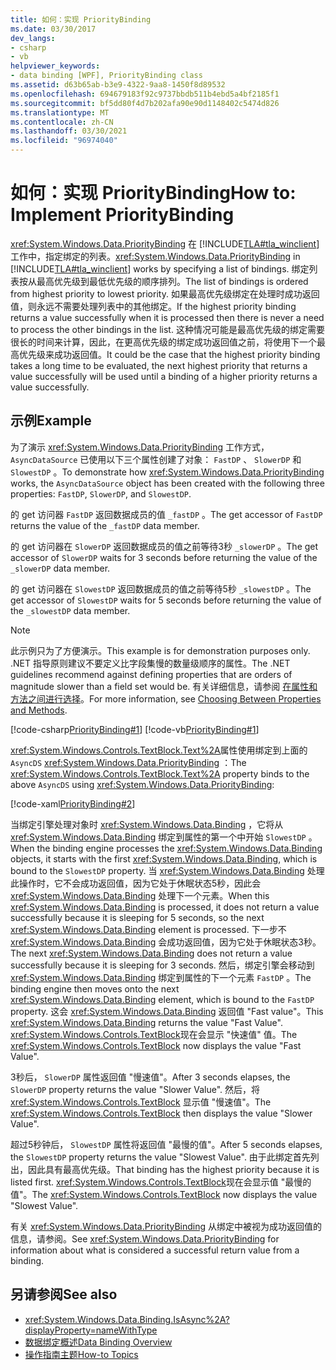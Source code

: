 ```yaml
---
title: 如何：实现 PriorityBinding
ms.date: 03/30/2017
dev_langs:
- csharp
- vb
helpviewer_keywords:
- data binding [WPF], PriorityBinding class
ms.assetid: d63b65ab-b3e9-4322-9aa8-1450f8d89532
ms.openlocfilehash: 694679183f92c9737bbdb511b4ebd5a4bf2185f1
ms.sourcegitcommit: bf5dd80f4d7b202afa90e90d1148402c5474d826
ms.translationtype: MT
ms.contentlocale: zh-CN
ms.lasthandoff: 03/30/2021
ms.locfileid: "96974040"
---
```

# <a name="how-to-implement-prioritybinding"></a><span data-ttu-id="b6aee-102">如何：实现 PriorityBinding</span><span class="sxs-lookup"><span data-stu-id="b6aee-102">How to: Implement PriorityBinding</span></span>

<span data-ttu-id="b6aee-103"><xref:System.Windows.Data.PriorityBinding> 在 [!INCLUDE[TLA#tla_winclient](../../../includes/tlasharptla-winclient-md.md)] 工作中，指定绑定的列表。</span><span class="sxs-lookup"><span data-stu-id="b6aee-103"><xref:System.Windows.Data.PriorityBinding> in [!INCLUDE[TLA#tla_winclient](../../../includes/tlasharptla-winclient-md.md)] works by specifying a list of bindings.</span></span> <span data-ttu-id="b6aee-104">绑定列表按从最高优先级到最低优先级的顺序排列。</span><span class="sxs-lookup"><span data-stu-id="b6aee-104">The list of bindings is ordered from highest priority to lowest priority.</span></span> <span data-ttu-id="b6aee-105">如果最高优先级绑定在处理时成功返回值，则永远不需要处理列表中的其他绑定。</span><span class="sxs-lookup"><span data-stu-id="b6aee-105">If the highest priority binding returns a value successfully when it is processed then there is never a need to process the other bindings in the list.</span></span> <span data-ttu-id="b6aee-106">这种情况可能是最高优先级的绑定需要很长的时间来计算，因此，在更高优先级的绑定成功返回值之前，将使用下一个最高优先级来成功返回值。</span><span class="sxs-lookup"><span data-stu-id="b6aee-106">It could be the case that the highest priority binding takes a long time to be evaluated, the next highest priority that returns a value successfully will be used until a binding of a higher priority returns a value successfully.</span></span>  
  
## <a name="example"></a><span data-ttu-id="b6aee-107">示例</span><span class="sxs-lookup"><span data-stu-id="b6aee-107">Example</span></span>  

 <span data-ttu-id="b6aee-108">为了演示 <xref:System.Windows.Data.PriorityBinding> 工作方式， `AsyncDataSource` 已使用以下三个属性创建了对象： `FastDP` 、 `SlowerDP` 和 `SlowestDP` 。</span><span class="sxs-lookup"><span data-stu-id="b6aee-108">To demonstrate how <xref:System.Windows.Data.PriorityBinding> works, the `AsyncDataSource` object has been created with the following three properties: `FastDP`, `SlowerDP`, and `SlowestDP`.</span></span>  
  
 <span data-ttu-id="b6aee-109">的 get 访问器 `FastDP` 返回数据成员的值 `_fastDP` 。</span><span class="sxs-lookup"><span data-stu-id="b6aee-109">The get accessor of `FastDP` returns the value of the `_fastDP` data member.</span></span>  
  
 <span data-ttu-id="b6aee-110">的 get 访问器在 `SlowerDP` 返回数据成员的值之前等待3秒 `_slowerDP` 。</span><span class="sxs-lookup"><span data-stu-id="b6aee-110">The get accessor of `SlowerDP` waits for 3 seconds before returning the value of the `_slowerDP` data member.</span></span>  
  
 <span data-ttu-id="b6aee-111">的 get 访问器在 `SlowestDP` 返回数据成员的值之前等待5秒 `_slowestDP` 。</span><span class="sxs-lookup"><span data-stu-id="b6aee-111">The get accessor of `SlowestDP` waits for 5 seconds before returning the value of the `_slowestDP` data member.</span></span>  
  
> [!NOTE]
> <span data-ttu-id="b6aee-112">此示例只为了方便演示。</span><span class="sxs-lookup"><span data-stu-id="b6aee-112">This example is for demonstration purposes only.</span></span> <span data-ttu-id="b6aee-113">.NET 指导原则建议不要定义比字段集慢的数量级顺序的属性。</span><span class="sxs-lookup"><span data-stu-id="b6aee-113">The .NET guidelines recommend against defining properties that are orders of magnitude slower than a field set would be.</span></span> <span data-ttu-id="b6aee-114">有关详细信息，请参阅 [在属性和方法之间进行选择](/previous-versions/dotnet/netframework-4.0/ms229054(v=vs.100))。</span><span class="sxs-lookup"><span data-stu-id="b6aee-114">For more information, see [Choosing Between Properties and Methods](/previous-versions/dotnet/netframework-4.0/ms229054(v=vs.100)).</span></span>  
  
 [!code-csharp[PriorityBinding#1](~/samples/snippets/csharp/VS_Snippets_Wpf/PriorityBinding/CSharp/Window1.xaml.cs#1)]
 [!code-vb[PriorityBinding#1](~/samples/snippets/visualbasic/VS_Snippets_Wpf/PriorityBinding/VisualBasic/AsyncDataSource.vb#1)]  
  
 <span data-ttu-id="b6aee-115"><xref:System.Windows.Controls.TextBlock.Text%2A>属性使用绑定到上面的 `AsyncDS` <xref:System.Windows.Data.PriorityBinding> ：</span><span class="sxs-lookup"><span data-stu-id="b6aee-115">The <xref:System.Windows.Controls.TextBlock.Text%2A> property binds to the above `AsyncDS` using <xref:System.Windows.Data.PriorityBinding>:</span></span>  
  
 [!code-xaml[PriorityBinding#2](~/samples/snippets/csharp/VS_Snippets_Wpf/PriorityBinding/CSharp/Window1.xaml#2)]  
  
 <span data-ttu-id="b6aee-116">当绑定引擎处理对象时 <xref:System.Windows.Data.Binding> ，它将从 <xref:System.Windows.Data.Binding> 绑定到属性的第一个中开始 `SlowestDP` 。</span><span class="sxs-lookup"><span data-stu-id="b6aee-116">When the binding engine processes the <xref:System.Windows.Data.Binding> objects, it starts with the first <xref:System.Windows.Data.Binding>, which is bound to the `SlowestDP` property.</span></span> <span data-ttu-id="b6aee-117">当 <xref:System.Windows.Data.Binding> 处理此操作时，它不会成功返回值，因为它处于休眠状态5秒，因此会 <xref:System.Windows.Data.Binding> 处理下一个元素。</span><span class="sxs-lookup"><span data-stu-id="b6aee-117">When this <xref:System.Windows.Data.Binding> is processed, it does not return a value successfully because it is sleeping for 5 seconds, so the next <xref:System.Windows.Data.Binding> element is processed.</span></span> <span data-ttu-id="b6aee-118">下一步不 <xref:System.Windows.Data.Binding> 会成功返回值，因为它处于休眠状态3秒。</span><span class="sxs-lookup"><span data-stu-id="b6aee-118">The next <xref:System.Windows.Data.Binding> does not return a value successfully because it is sleeping for 3 seconds.</span></span> <span data-ttu-id="b6aee-119">然后，绑定引擎会移动到 <xref:System.Windows.Data.Binding> 绑定到属性的下一个元素 `FastDP` 。</span><span class="sxs-lookup"><span data-stu-id="b6aee-119">The binding engine then moves onto the next <xref:System.Windows.Data.Binding> element, which is bound to the `FastDP` property.</span></span> <span data-ttu-id="b6aee-120">这会 <xref:System.Windows.Data.Binding> 返回值 "Fast value"。</span><span class="sxs-lookup"><span data-stu-id="b6aee-120">This <xref:System.Windows.Data.Binding> returns the value "Fast Value".</span></span> <span data-ttu-id="b6aee-121"><xref:System.Windows.Controls.TextBlock>现在会显示 "快速值" 值。</span><span class="sxs-lookup"><span data-stu-id="b6aee-121">The <xref:System.Windows.Controls.TextBlock> now displays the value "Fast Value".</span></span>  
  
 <span data-ttu-id="b6aee-122">3秒后， `SlowerDP` 属性返回值 "慢速值"。</span><span class="sxs-lookup"><span data-stu-id="b6aee-122">After 3 seconds elapses, the `SlowerDP` property returns the value "Slower Value".</span></span> <span data-ttu-id="b6aee-123">然后，将 <xref:System.Windows.Controls.TextBlock> 显示值 "慢速值"。</span><span class="sxs-lookup"><span data-stu-id="b6aee-123">The <xref:System.Windows.Controls.TextBlock> then displays the value "Slower Value".</span></span>  
  
 <span data-ttu-id="b6aee-124">超过5秒钟后， `SlowestDP` 属性将返回值 "最慢的值"。</span><span class="sxs-lookup"><span data-stu-id="b6aee-124">After 5 seconds elapses, the `SlowestDP` property returns the value "Slowest Value".</span></span> <span data-ttu-id="b6aee-125">由于此绑定首先列出，因此具有最高优先级。</span><span class="sxs-lookup"><span data-stu-id="b6aee-125">That binding has the highest priority because it is listed first.</span></span> <span data-ttu-id="b6aee-126"><xref:System.Windows.Controls.TextBlock>现在会显示值 "最慢的值"。</span><span class="sxs-lookup"><span data-stu-id="b6aee-126">The <xref:System.Windows.Controls.TextBlock> now displays the value "Slowest Value".</span></span>  
  
 <span data-ttu-id="b6aee-127">有关 <xref:System.Windows.Data.PriorityBinding> 从绑定中被视为成功返回值的信息，请参阅。</span><span class="sxs-lookup"><span data-stu-id="b6aee-127">See <xref:System.Windows.Data.PriorityBinding> for information about what is considered a successful return value from a binding.</span></span>  
  
## <a name="see-also"></a><span data-ttu-id="b6aee-128">另请参阅</span><span class="sxs-lookup"><span data-stu-id="b6aee-128">See also</span></span>

- <xref:System.Windows.Data.Binding.IsAsync%2A?displayProperty=nameWithType>
- [<span data-ttu-id="b6aee-129">数据绑定概述</span><span class="sxs-lookup"><span data-stu-id="b6aee-129">Data Binding Overview</span></span>](/dotnet/desktop-wpf/data/data-binding-overview)
- [<span data-ttu-id="b6aee-130">操作指南主题</span><span class="sxs-lookup"><span data-stu-id="b6aee-130">How-to Topics</span></span>](data-binding-how-to-topics.md)
